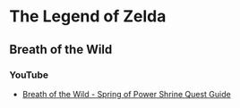 # The Legend of Zelda

## Breath of the Wild

### YouTube

* [Breath of the Wild - Spring of Power Shrine Quest Guide](https://www.youtube.com/watch?v=vyWEla3Dr5E)
